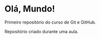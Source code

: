 # Olá, Mundo!
 Primeiro repositório do curso de Git e GitHub.

 Repositório criado durante uma aula.
